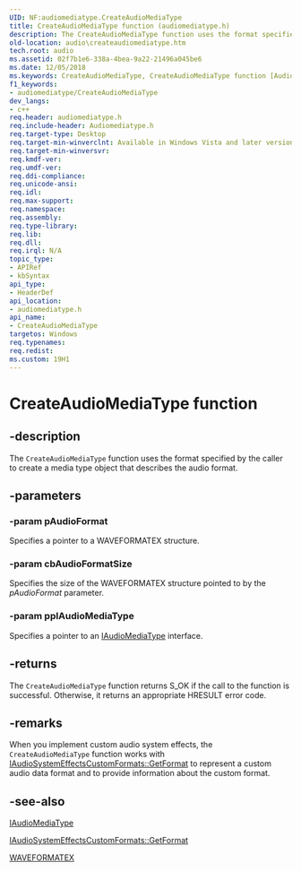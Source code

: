 ```yaml
---
UID: NF:audiomediatype.CreateAudioMediaType
title: CreateAudioMediaType function (audiomediatype.h)
description: The CreateAudioMediaType function uses the format specified by the caller to create a media type object that describes the audio format.
old-location: audio\createaudiomediatype.htm
tech.root: audio
ms.assetid: 02f7b1e6-338a-4bea-9a22-21496a045be6
ms.date: 12/05/2018
ms.keywords: CreateAudioMediaType, CreateAudioMediaType function [Audio Devices], audio.createaudiomediatype, audio_syseffects_r_3b76e8f4-37c5-479e-91d7-6620c2e2b9db.xml, audiomediatype/CreateAudioMediaType
f1_keywords:
- audiomediatype/CreateAudioMediaType
dev_langs:
- c++
req.header: audiomediatype.h
req.include-header: Audiomediatype.h
req.target-type: Desktop
req.target-min-winverclnt: Available in Windows Vista and later versions of Windows.
req.target-min-winversvr: 
req.kmdf-ver: 
req.umdf-ver: 
req.ddi-compliance: 
req.unicode-ansi: 
req.idl: 
req.max-support: 
req.namespace: 
req.assembly: 
req.type-library: 
req.lib: 
req.dll: 
req.irql: N/A
topic_type:
- APIRef
- kbSyntax
api_type:
- HeaderDef
api_location:
- audiomediatype.h
api_name:
- CreateAudioMediaType
targetos: Windows
req.typenames: 
req.redist: 
ms.custom: 19H1
---
```


# CreateAudioMediaType function


## -description


The <code>CreateAudioMediaType</code> function uses the format specified by the caller to create a media type object that describes the audio format. 


## -parameters




### -param pAudioFormat

Specifies a pointer to a WAVEFORMATEX structure.


### -param cbAudioFormatSize

Specifies the size of the WAVEFORMATEX structure pointed to by the <i>pAudioFormat</i> parameter.


### -param ppIAudioMediaType

Specifies a pointer to an <a href="https://docs.microsoft.com/windows/desktop/api/audiomediatype/nn-audiomediatype-iaudiomediatype">IAudioMediaType</a> interface. 


## -returns



The <code>CreateAudioMediaType</code> function returns S_OK if the call to the function is successful. Otherwise, it returns an appropriate HRESULT error code.




## -remarks



When you implement custom audio system effects, the <code>CreateAudioMediaType</code> function works with <a href="https://docs.microsoft.com/windows/desktop/api/audioenginebaseapo/nf-audioenginebaseapo-iaudiosystemeffectscustomformats-getformat">IAudioSystemEffectsCustomFormats::GetFormat</a> to represent a custom audio data format and to provide information about the custom format.




## -see-also




<a href="https://docs.microsoft.com/windows/desktop/api/audiomediatype/nn-audiomediatype-iaudiomediatype">IAudioMediaType</a>



<a href="https://docs.microsoft.com/windows/desktop/api/audioenginebaseapo/nf-audioenginebaseapo-iaudiosystemeffectscustomformats-getformat">IAudioSystemEffectsCustomFormats::GetFormat</a>



<a href="/windows/win32/api/mmreg/ns-mmreg-waveformatex">WAVEFORMATEX</a>
 

 

